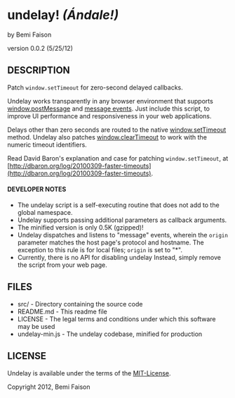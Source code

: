 # undelay! _(Ándale!)_
by Bemi Faison

version 0.0.2
(5/25/12)

## DESCRIPTION

Patch `window.setTimeout` for zero-second delayed callbacks.

Undelay works transparently in any browser environment that supports [window.postMessage](https://developer.mozilla.org/en/DOM/window.postMessage) and [message events](http://help.dottoro.com/ljjqtjsj.php). Just include this script, to improve UI performance and responsiveness in your web applications.

Delays other than zero seconds are routed to the native [window.setTimeout](https://developer.mozilla.org/en/DOM/window.setTimeout) method. Undelay also patches [window.clearTimeout](https://developer.mozilla.org/en/DOM/window.setTimeout) to work with the numeric timeout identifiers.

Read David Baron's explanation and case for patching `window.setTimeout`, at [http://dbaron.org/log/20100309-faster-timeouts](http://dbaron.org/log/20100309-faster-timeouts).


#### DEVELOPER NOTES

 - The undelay script is a self-executing routine that does not add to the global namespace.
 - Undelay supports passing additional parameters as callback arguments.
 - The minified version is only 0.5K (gzipped)!
 - Undelay dispatches and listens to "message" events, wherein the `origin` parameter matches the host page's protocol and hostname. The exception to this rule is for local files; `origin` is set to "*".
 - Currently, there is no API for disabling undelay Instead, simply remove the script from your web page.


## FILES

* src/ - Directory containing the source code
* README.md - This readme file
* LICENSE - The legal terms and conditions under which this software may be used
* undelay-min.js - The undelay codebase, minified for production

## LICENSE

Undelay is available under the terms of the [MIT-License](http://en.wikipedia.org/wiki/MIT_License#License_terms).

Copyright 2012, Bemi Faison
